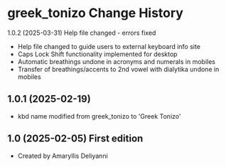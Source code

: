 greek_tonizo Change History
====================

1.0.2 (2025-03-31) Help file changed - errors fixed

* Help file changed to guide users to external keyboard info site
* Caps Lock Shift functionality implemented for desktop
* Automatic breathings undone in acronyms and numerals in mobiles
* Transfer of breathings/accents to 2nd vowel with dialytika undone in mobiles

1.0.1 (2025-02-19)
------------------
* kbd name modified from greek_tonizo to 'Greek Tonizo'

1.0 (2025-02-05) First edition 
-----------------
* Created by Amaryllis Deliyanni
